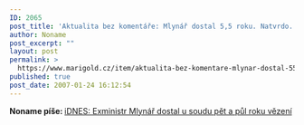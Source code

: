 ```yaml
---
ID: 2065
post_title: 'Aktualita bez komentáře: Mlynář dostal 5,5 roku. Natvrdo.'
author: Noname
post_excerpt: ""
layout: post
permalink: >
  https://www.marigold.cz/item/aktualita-bez-komentare-mlynar-dostal-55-roku-natvrdo
published: true
post_date: 2007-01-24 16:12:54
---
```

<texy><strong>Noname píše: </strong> <a href="http://zpravy.idnes.cz/exministr-mlynar-dostal-u-soudu-pet-a-pul-roku-vezeni-pf1-/krimi.asp?c=A070124_141226_krimi_cen">iDNES: Exministr Mlynář dostal u soudu pět a půl roku vězení</a>